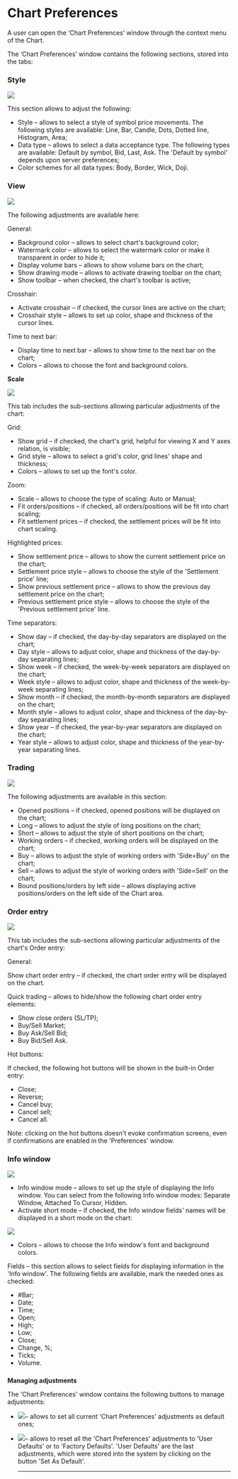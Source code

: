 # Chart Preferences

A user can open the ‘Chart Preferences’ window through the context menu of the Chart.

The ‘Chart Preferences’ window contains the following sections, stored into the tabs: 

### **Style**

![](../../../../.gitbook/assets/chart-preferences%20%281%29.png)

This section allows to adjust the following:

* Style – allows to select a style of symbol price movements. The following styles are available: Line, Bar, Candle, Dots, Dotted line, Histogram, Area;
* Data type – allows to select a data acceptance type. The following types are available: Default by symbol, Bid, Last, Ask. The 'Default by symbol' depends upon server preferences;
* Color schemes for all data types: Body, Border, Wick, Doji. 

### **View**

![](../../../../.gitbook/assets/2-2.png)

The following adjustments are available here:

General:

* Background color – allows to select chart's background color;
* Watermark color – allows to select the watermark color or make it transparent in order to hide it;
* Display volume bars – allows to show volume bars on the chart;
* Show drawing mode – allows to activate drawing toolbar on the chart;
* Show toolbar – when checked, the chart's toolbar is active;

Crosshair:

* Activate crosshair – if checked, the cursor lines are active on the chart;
* Crosshair style – allows to set up color, shape and thickness of the cursor lines.

Time to next bar:

* Display time to next bar – allows to show time to the next bar on the chart;
* Colors – allows to choose the font and background colors.

**Scale**

![](../../../../.gitbook/assets/3%20%2853%29.png)

This tab includes the sub-sections allowing particular adjustments of the chart:

Grid:

* Show grid – if checked, the chart's grid, helpful for viewing X and Y axes relation, is visible;
* Grid style – allows to select a grid's color, grid lines' shape and thickness;
* Colors – allows to set up the font's color.

Zoom:

* Scale – allows to choose the type of scaling: Auto or Manual;
* Fit orders/positions – if checked, all orders/positions will be fit into chart scaling;
* Fit settlement prices – if checked, the settlement prices will be fit into chart scaling.

Highlighted prices:

* Show settlement price – allows to show the current settlement price on the chart;
* Settlement price style – allows to choose the style of the 'Settlement price' line;
* Show previous settlement price – allows to show the previous day settlement price on the chart;
* Previous settlement price style – allows to choose the style of the 'Previous settlement price' line.

Time separators:

* Show day – if checked, the day-by-day separators are displayed on the chart;
* Day style – allows to adjust color, shape and thickness of the day-by-day separating lines;
* Show week – if checked, the week-by-week separators are displayed on the chart;
* Week style – allows to adjust color, shape and thickness of the week-by-week separating lines;
* Show month – if checked, the month-by-month separators are displayed on the chart;
* Month style – allows to adjust color, shape and thickness of the day-by-day separating lines;
* Show year – if checked, the year-by-year separators are displayed on the chart;
* Year style – allows to adjust color, shape and thickness of the year-by-year separating lines. 

### **Trading**

![](../../../../.gitbook/assets/4%20%285%29.png)

  
The following adjustments are available in this section:

* Opened positions – if checked, opened positions will be displayed on the chart;
* Long – allows to adjust the style of long positions on the chart;
* Short – allows to adjust the style of short positions on the chart;
* Working orders – if checked, working orders will be displayed on the chart;
* Buy – allows to adjust the style of working orders with 'Side=Buy' on the chart;
* Sell – allows to adjust the style of working orders with 'Side=Sell' on the chart;
* Bound positions/orders by left side – allows displaying active positions/orders on the left side of the Chart area. 

### **Order entry**

![](../../../../.gitbook/assets/5%20%2826%29.png)

This tab includes the sub-sections allowing particular adjustments of the chart's Order entry:

General:

Show chart order entry – if checked, the chart order entry will be displayed on the chart.

Quick trading – allows to hide/show the following chart order entry elements:

* Show close orders \(SL/TP\);
* Buy/Sell Market;
* Buy Ask/Sell Bid;
* Buy Bid/Sell Ask.

Hot buttons:

If checked, the following hot buttons will be shown in the built-in Order entry:

* Close;
* Reverse;
* Cancel buy;
* Cancel sell;
* Cancel all.

Note: clicking on the hot buttons doesn't evoke confirmation screens, even if confirmations are enabled in the 'Preferences' window.

### **Info window**

![](../../../../.gitbook/assets/6%20%2837%29.png)

* Info window mode – allows to set up the style of displaying the Info window. You can select from the following Info window modes: Separate Window, Attached To Cursor, Hidden.
* Activate short mode – if checked, the Info window fields' names will be displayed in a short mode on the chart:

![](../../../../.gitbook/assets/new-info-window-short-mode%20%281%29.png)

* Colors – allows to choose the Info window's font and background colors.

Fields – this section allows to select fields for displaying information in the 'Info window'. The following fields are available, mark the needed ones as checked:

* \#Bar;
* Date;
* Time;
* Open;
* High;
* Low;
* Close;
* Change, %;
* Ticks;
* Volume.

### **Managing adjustments**

The 'Chart Preferences' window contains the following buttons to manage adjustments:

* ![](../../../../.gitbook/assets/set-as-default%20%282%29.png)–   allows to set all current 'Chart Preferences' adjustments as default ones;
* ![](../../../../.gitbook/assets/reset%20%283%29.png)–   allows to reset all the 'Chart Preferences' adjustments to 'User Defaults' or to 'Factory Defaults'. 'User Defaults' are the last adjustments, which were stored into the system by clicking on the button 'Set As Default'.

   ****



